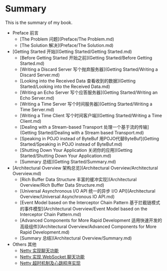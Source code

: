 # Summary

This is the summary of my book.

* Preface 前言
	- [The Problem 问题](Preface/The Problem.md)
	- [The Solution 解决](Preface/The Solution.md)
* [Getting Started 开始](Getting Started/Getting Started.md)
 	- [Before Getting Started 开始之前](Getting Started/Before Getting Started.md)
 	- [Writing a Discard Server 写个抛弃服务器](Getting Started/Writing a Discard Server.md)
 	- [Looking into the Received Data 查看收到的数据](Getting Started/Looking into the Received Data.md)
 	- [Writing an Echo Server 写个应答服务器](Getting Started/Writing an Echo Server.md)
 	- [Writing a Time Server 写个时间服务器](Getting Started/Writing a Time Server.md)
 	- [Writing a Time Client 写个时间客户端](Getting Started/Writing a Time Client.md)
 	- [Dealing with a Stream-based Transport 处理一个基于流的传输](Getting Started/Dealing with a Stream based Transport.md)
 	- [Speaking in POJO instead of ByteBuf 用POJO代替ByteBuf](Getting Started/Speaking in POJO instead of ByteBuf.md)
 	- [Shutting Down Your Application 关闭你的应用](Getting Started/Shutting Down Your Application.md)
 	- [Summary 总结](Getting Started/Summary.md)
* [Architectural Overview 架构总览](Architectural Overview/Architectural Overview.md)
	- [Rich Buffer Data Structure 丰富的缓冲实现](Architectural Overview/Rich Buffer Data Structure.md)
	- [Universal Asynchronous I/O API 统一的异步 I/O API](Architectural Overview/Universal Asynchronous IO API.md)
	- [Event Model based on the Interceptor Chain Pattern 基于拦截链模式的事件模型](Architectural Overview/Event Model based on the Interceptor Chain Pattern.md)
	- [Advanced Components for More Rapid Development 适用快速开发的高级组件](Architectural Overview/Advanced Components for More Rapid Development.md)
	- [Summary 总结](Architectural Overview/Summary.md)
* Others 其他
	- [Netty 实现聊天功能](http://www.waylau.com/netty-chat/)
	- [Netty 实现 WebSocket 聊天功能](http://www.waylau.com/netty-websocket-chat/)
	- [Netty 超时机制及心跳程序实现](http://www.waylau.com/netty-time-out-and-heartbeat/)
